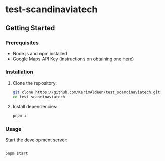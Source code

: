 # test-scandinaviatech


## Getting Started

### Prerequisites

- Node.js and npm installed
- Google Maps API Key (instructions on obtaining one [here](https://developers.google.com/maps/gmp-get-started))

### Installation

1. Clone the repository:

    ```bash
    git clone https://github.com/KarimAldeen/test_scandinaviatech.git
    cd test_scandinaviatech
    ```

2. Install dependencies:

    ```bash
    pnpm i
    ```

### Usage

Start the development server:


```bash

pnpm start

